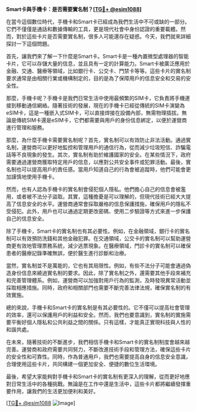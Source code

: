 **Smart卡與手機卡：是否需要實名制？[[TG💪+ @esim1088](https://t.me/s/esim1088)]**

在當今這個數位時代，手機卡和Smart卡已經成為我們生活中不可或缺的一部分。它們不僅僅是通話和數據傳輸的工具，更是現代社會中身份認證的重要載體。然而，對於這些卡片是否需要實名制，很多人可能還存在疑惑。今天，我們就來詳細探討一下這個問題。

首先，讓我們來了解一下什麼是Smart卡。Smart卡是一種內置微型處理器的智能卡片，它可以存儲大量的信息，並且具有一定的計算能力。Smart卡被廣泛應用於金融、交通、醫療等領域，比如銀行卡、公交卡、門禁卡等等。這些卡片的實名制要求通常是由相關行業或機構制定的，目的是為了保障用戶的信息安全和交易的安全性。

那麼，手機卡呢？手機卡是我們日常生活中使用最頻繁的SIM卡，它負責將手機連接到移動通信網絡。隨著技術的發展，現在的手機卡已經從傳統的SIM卡演變為eSIM卡，這是一種嵌入式SIM卡，可以直接焊接在設備內部，無需物理插拔。無論是傳統SIM卡還是eSIM卡，它們都需要與用戶的身份信息綁定，以便於運營商進行管理和服務。

那麼，為什麼手機卡需要實名制呢？首先，實名制可以有效防止非法活動。通過實名制，運營商可以更好地監控和管理用戶的通信行為，從而減少垃圾短信、詐騙電話等不良現象的發生。其次，實名制有助於維護國家的安全。在某些情況下，政府需要通過運營商獲取特定用戶的信息，以應對公共安全事件或犯罪活動。最後，實名制也可以提高用戶的責任感。當用戶知道自己的行為會被追蹤時，他們可能會更加謹慎地使用手機卡。

然而，也有人認為手機卡的實名制會侵犯個人隱私。他們擔心自己的信息會被濫用，或者被不法分子盜取。其實，這種擔憂是可以理解的，但現代技術已經大大提高了信息安全的水平。運營商通常會採取嚴格的信息保護措施，確保用戶的隱私不受侵犯。此外，用戶也可以通過定期更改密碼、使用二步驗證等方式來進一步保護自己的信息安全。

除了手機卡，Smart卡的實名制也有其必要性。例如，在金融領域，銀行卡的實名制可以有效預防洗錢和其他金融犯罪。在交通領域，公交卡的實名制可以幫助運營商更有效地管理票務系統，減少逃票現象。在醫療領域，門診卡的實名制可以確保患者的醫療記錄準確無誤，便於醫生進行診斷和治療。

當然，實名制並不是萬能的，它也有其局限性。例如，有些不法分子可能會通過偽造身份信息來繞過實名制的要求。因此，除了實名制之外，還需要其他手段來補充和完善管理體系。例如，運營商可以加強對用戶行為的監測，及時發現異常活動並採取相應措施。同時，政府和相關部門也需要不斷完善法律法規，確保實名制的有效實施。

總的來說，手機卡和Smart卡的實名制是有其必要性的。它不僅可以提高社會管理的效率，還可以保護用戶的利益和安全。然而，我們也要意識到，實名制的實施需要平衡好個人隱私和公共利益之間的關係。只有這樣，才能真正實現科技與人性的和諧共處。

在未來，隨著技術的不斷進步，我們相信手機卡和Smart卡的實名制制度會越來越完善。運營商和政府需要共同努力，不斷改進技術手段和管理方法，確保這些卡片的安全性和可靠性。同時，作為普通用戶，我們也需要提高自身的信息安全意識，合理使用這些卡片，共同構建一個更加安全、便捷的數位生活環境。

最後，希望大家能夠對手機卡和Smart卡的實名制有更深入的理解，從而更好地應對日常生活中的各種挑戰。無論是在工作中還是生活中，這些卡片都將繼續發揮重要作用，讓我們的生活更加便利和美好。

[[TG💪+ @esim1088](https://t.me/s/esim1088) ![Image](https://i.postimg.cc/4NQfJmqS/Snipaste-2025-05-13-00-14-12.png)]